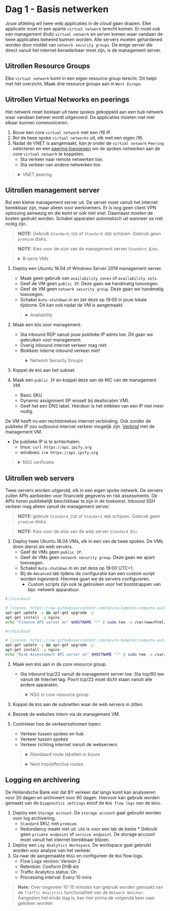 # Dag 1 - Basis netwerken

Jouw afdeling wil twee web applicaties in de cloud gaan draaien. Elke applicatie moet in een aparte `virtual network` terecht komen. Er moet ook een management (hub) `virtual network` en server komen waar vandaan de twee applicaties beheerd kunnen worden.
Alle servers moeten gehardened worden door middel van `network security groups`. De enige server die direct vanuit het internet benaderbaar moet zijn, is de management server. 

## Uitrollen Resource Groups

Elke `virtual network` komt in een eigen resource group terecht. Dit helpt met het overzicht. Maak drie resource groups aan in `West Europe`.

## Uitrollen Virtual Networks en peerings

Het netwerk moet bestaan uit twee spokes gekoppeld aan een hub netwerk waar vandaan beheer wordt uitgevoerd. De applicaties moeten niet met elkaar kunnen communiceren.

1. Bouw een core `virtual network` met een /16 IP.
1. Rol de twee spoke `virtual networks` uit, elk met een eigen /16.
1. Nadat de VNET is aangemaakt, kan je onder de `virtual network` `Peering` selecteren en een [peering toevoegen](https://docs.microsoft.com/en-us/azure/virtual-network/virtual-network-manage-peering#create-a-peering) om de spokes netwerken aan de core `virtual network` te koppelen. 
    * Sta verkeer naar remote netwerken toe.
    * Sta verkeer van andere netwerken toe.

><details>
>  <summary>VNET peering</summary>  
>
> Peerings verbinden twee [`VNETs`](a "Virtual Networks") met elkaar. De peering moet in beide VNETs worden aangemaakt. In de [`portal`](a "Azure Portal") gebeurt dit automatisch wanneer je rechten hebt op beide VNETs. Doe je dit op een andere wijze (API/PowerShell/Azure CLI), moet elke zijde van de peering los worden aangemaakt.

</details>

## Uitrollen management server

Rol een kleine management server uit. De server moet vanuit het internet bereikbaar zijn, maar alleen voor werknemers. Er is nog geen client VPN oplossing aanwezig en die komt er ook niet snel. Daarnaast moeten de kosten gedrukt worden. Schakel apparaten automatisch uit wanneer ze niet nodig zijn.

> **NOTE:** Gebruik `Standard_SSD` of `Standard_HDD` schijven. Gebruik geen `premium` disks.  

> **NOTE:** Kies voor de size van de management server `Standard_B2ms`. 

> <details><summary>B-serie VMs</summary>
>
> De B-serie is goedkoop en bedoeld voor workloads met een over het algemeen lage load en korte pieken. Bij CPU gebruik lager dan 5-10% spaar je credits op. Deze credits kan je inzetten om met CPU te bursten tijdens piek momenten.

</details>

1. Deploy een Ubuntu 18.04 of Windows Server 2019  management server. 
    * Maak geen gebruik van `availability zones` of `availability sets`.
    * Geef de VM geen `public IP`. Deze gaan we handmatig toevoegen.
    * Geef de VM geen `network security group`. Deze gaan we handmatig toevoegen. 
    * Schakel `Auto-shutdown` in en zet deze op 19:00 in jouw lokale tijdzone. Dit kan ook nadat de VM is aangemaakt.
    > <details><summary>Availability</summary>
    >
    > Basic SKU IPs werken alleen met resources die niet `zone  redundant` zijn. Dit is de reden waarom de VM geen gebruik maakt van `availability zones`. Basic IPs werken wel met `availability sets`. Echter hebben `availability sets` weinig nut (en zelfs  nadelen) als je maar één VM hebt draaien. Hetzelfde geldt voor `zones`.
    
    </details>

1. Maak een `NSG` voor management.
    * Sta inbound RDP vanuit jouw publieke IP adres toe. Dit gaan we gebruiken voor management.
    * Overig inbound internet verkeer mag niet.
    * Blokkeer interne inbound verkeer niet!
    > <details><summary>Network Security Groups</summary>
    >
    > NSG rules kunnen gebruik maken van `tags` om bepaalde sources en destinations aan te duiden. Een van de interessante tags is de `VirtualNetwork` tag. Deze tag staat niet alleen verkeer vanuit jouw `VNET` toe, maar ook alle direct gepeerde `VNETs` en alle netwerken die door een `virtual network gateway` of `ExpressRoute gateway` worden geleerd.

    </details>  

1. Koppel de `NSG` aan het subnet.
1. Maak een `public IP` en koppel deze aan de NIC van de management VM.
    * Basic SKU
    * Dynamic assignment (IP wisselt bij deallocaten VM).
    * Geef het een DNS label. Hierdoor is het intikken van een IP niet meer nodig.
  
  De VM heeft nu een rechtstreekse internet verbinding. Ook zonder de publieke IP zou outbound internet verkeer mogelijk zijn. [Verbind](https://docs.microsoft.com/en-us/azure/virtual-machines/windows/connect-logon) met de management VM.
* De publieke IP is te achterhalen: 
    * linux: `curl https://api.ipify.org`
    * windows: `irm https://api.ipify.org`

> <details><summary>NSG verificatie</summary>
>
> Bij problemen kan er gebruik worden gemaakt van de [`IP flow verify`](https://docs.microsoft.com/en-us/azure/network-watcher/diagnose-vm-network-traffic-filtering-problem#use-ip-flow-verify) of [`NSG diagnostic`](https://docs.microsoft.com/en-us/azure/network-watcher/network-watcher-network-configuration-diagnostics-overview) functionaliteit van de [`Network Watcher`](https://docs.microsoft.com/en-us/azure/network-watcher/) om de `NSGs` te troubleshooten. 
>* `IP flow verify` geeft aan of de `NSGs` gekoppeld aan de VM het verkeer toe staan
> * `NSG diagnostic` controleert alle `NSGs` in het pad. Het is een betere tool dan `IP flow verify`, maar vereist rechten om alle `NSGs` in het pad te kunnen lezen.

</details>


## Uitrollen web servers

Twee servers worden uitgerold, elk in een eigen spoke netwerk. De servers zullen APIs aanbieden voor financiele gegevens en risk assessments. De APIs horen publiekelijk beschikbaar te zijn in de toekomst. Inbound SSH verkeer mag alleen vanuit de management server.

> **NOTE:** gebruik `Standard_SSD` of `Standard_HDD` schijven. Gebruik geen `premium` disks.  

> **NOTE:** Kies voor de size van de web server `Standard_B1s`.

1. Deploy twee Ubuntu 18.04 VMs, elk in een van de twee spokes. De VMs doen dienst als web servers.
    * Geef de VMs geen `public IP`.
    * Geef de VMs geen `network security group`. Deze gaan we apart toevoegen.
    * Schakel `Auto-shutdown` in en zet deze op 19:00 UTC+1.
    * Bij de `Advanced` tab tijdens de configuratie kan een custom script worden ingevoerd. Hiermee gaan we de servers configureren.
      * Custom scripts zijn ook te gebruiken voor het bootstrappen van bijv. netwerk apparatuur.

```bash
#!/bin/bash

# license: https://raw.githubusercontent.com/Azure-Samples/compute-automation-configurations/master/automate_nginx.sh
apt-get update -y && apt-get upgrade -y
apt-get install -y nginx
echo "Finance API server on" $HOSTNAME "!" | sudo tee -a /var/www/html/index.html
```

```bash
#!/bin/bash

# license: https://raw.githubusercontent.com/Azure-Samples/compute-automation-configurations/master/automate_nginx.sh
apt-get update -y && apt-get upgrade -y
apt-get install -y nginx
echo "Risk Assessement API server on" $HOSTNAME "!" | sudo tee -a /var/www/html/index.html
```

2. Maak een `NSG` aan in de core resource group.
    * Sta inbound tcp/22 vanuit de management server toe. Sta tcp/80 toe vanuit de Internet tag. Poort tcp/22 moet dicht staan vanuit alle andere apparaten.
    > <details><summary>NSG in core resource group</summary>
    >
    > Dit is om aan te tonen dat veel resource is Azure hergebruikt kunnen worden, zolang ze zich in dezelfde subscription bevinden. Je kunt een `NSG` dus koppelen aan meerdere subnets, zelfs als de subnets in meerdere `virtual networks` staan. 

    </details>

3. Koppel de `NSG` aan de subnetten waar de web servers in zitten.
1. Bezoek de websites intern via de management VM.
1. Controleer hoe de verkeersstromen lopen:
    * Verkeer tussen spokes en hub
    * Verkeer tussen spokes
    * Verkeer richting internet vanuit de webservers

    > <details><summary>Standaard route tabellen in Azure</summary>
    >
    > Azure `virtual networks` hebben [standaard een null route](https://docs.microsoft.com/en-us/azure/virtual-network/virtual-networks-udr-overview#default) staan voor een deel van de RFC1918 prefixes (10.0.0.0/8, 192.168.0.0/16) en de RFC6598 prefix (100.64.0.0/10). Door een `address space` toe te voegen worden specifiekere routes aangemaakt en de route tabel overschreven.
    >
    > Directe `VNET peers` voegen elkaars `address spaces` toe. Geleerde routes worden echter niet doorgegeven aan andere peers. Dit betekent dat spoke A geen routes leert naar spoke B via het core netwerk.

    </details>

    > <details><summary>Next hop/effective routes</summary>
    >
    > De [`Next hop`](https://docs.microsoft.com/en-us/azure/network-watcher/network-watcher-next-hop-overview) functionaliteit van de `Network Watcher` of de `Effective routes` functionaliteit van een `NIC` geeft informatie over waar verkeer van een VM naartoe gaat. Gebruik dit om verkeersstromen te verifieren.

    </details>

## Logging en archivering

De Hollandsche Bank eist dat BY verkeer dat langs komt kan analyseren voor 30 dagen en archiveert voor 90 dagen. Hiervoor kan gebruik worden gemaakt van de `Diagnostics settings` en/of de `NSG flow logs` van de `NSGs`.

1. Deploy een `Storage account`. De `storage account` gaat gebruikt worden voor log archivering.
    * `Standard` SKU, niet `premium`. 
    * Redundancy maakt niet uit. `LRS` is voor een lab de beste * Gebruik geen `private endpoint` of `service endpoint`. De storage account moet vanuit het internet bereikbaar blijven.
1. Deploy een `Log Analytics Workspace`. De workspace gaat gebruikt worden voor analyse van het verkeer.
1. Ga naar de aangemaakte `NSGs` en configureer de `NSG` flow logs. 
    * Flow Logs version: Version 2
    * Retention: Conform DHB eis
    * Traffic Analytics status: On
    * Processing interval: Every 10 mins

> **Note:** Over ongeveer 10-15 minuten kan gebruik worden gemaakt van de `Traffic Analytics` functionaliteit van de `Network Watcher`. Aangezien het einde dag is, kan hier prima de volgende keer naar gekeken worden.
